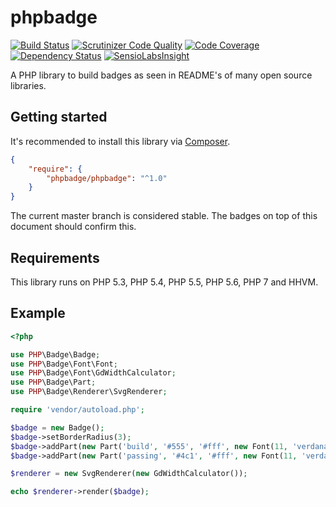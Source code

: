 # phpbadge

[![Build Status](https://travis-ci.org/phpbadge/phpbadge.svg?branch=master)](https://travis-ci.org/phpbadge/phpbadge)
[![Scrutinizer Code Quality](https://scrutinizer-ci.com/g/phpbadge/phpbadge/badges/quality-score.png?b=master)](https://scrutinizer-ci.com/g/phpbadge/phpbadge/?branch=master)
[![Code Coverage](https://scrutinizer-ci.com/g/phpbadge/phpbadge/badges/coverage.png?b=master)](https://scrutinizer-ci.com/g/phpbadge/phpbadge/?branch=master)
[![Dependency Status](https://www.versioneye.com/user/projects/55394d401d2989cb7800001d/badge.svg?style=flat)](https://www.versioneye.com/user/projects/55394d401d2989cb7800001d)
[![SensioLabsInsight](https://insight.sensiolabs.com/projects/1c61e728-9b88-4e82-9d95-f91dc4cd6b93/mini.png)](https://insight.sensiolabs.com/projects/1c61e728-9b88-4e82-9d95-f91dc4cd6b93)

A PHP library to build badges as seen in README's of many open source libraries.

## Getting started

It's recommended to install this library via [Composer](https://getcomposer.org).

```json
{
    "require": {
        "phpbadge/phpbadge": "^1.0"
    }
}
```

The current master branch is considered stable. The badges on top of this document should confirm this.

## Requirements

This library runs on PHP 5.3, PHP 5.4, PHP 5.5, PHP 5.6, PHP 7 and HHVM.

## Example

```php
<?php

use PHP\Badge\Badge;
use PHP\Badge\Font\Font;
use PHP\Badge\Font\GdWidthCalculator;
use PHP\Badge\Part;
use PHP\Badge\Renderer\SvgRenderer;

require 'vendor/autoload.php';

$badge = new Badge();
$badge->setBorderRadius(3);
$badge->addPart(new Part('build', '#555', '#fff', new Font(11, 'verdana', 'fonts/verdana.ttf')));
$badge->addPart(new Part('passing', '#4c1', '#fff', new Font(11, 'verdana', 'fonts/verdana.ttf')));

$renderer = new SvgRenderer(new GdWidthCalculator());

echo $renderer->render($badge);
```
